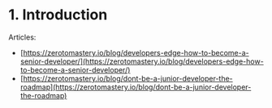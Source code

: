 # 1. Introduction

Articles: 

- [https://zerotomastery.io/blog/developers-edge-how-to-become-a-senior-developer/](https://zerotomastery.io/blog/developers-edge-how-to-become-a-senior-developer/)
- [https://zerotomastery.io/blog/dont-be-a-junior-developer-the-roadmap](https://zerotomastery.io/blog/dont-be-a-junior-developer-the-roadmap)